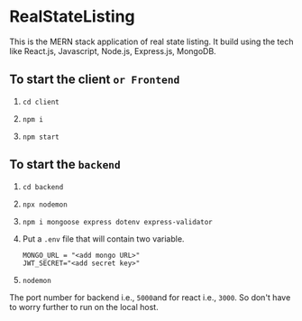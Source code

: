 # RealStateListing
This is the MERN stack application of real state listing. It build using the tech like React.js, Javascript, Node.js, Express.js, MongoDB.
## To start the client `or Frontend `
1. ```
   cd client
   ```
2. ```
   npm i
    ```
3. ```
   npm start
    ```
## To start the `backend ` 
1. ```
   cd backend
   ```
2. ```
   npx nodemon
   ```
3. ```
   npm i mongoose express dotenv express-validator
    ```
4. Put a `.env` file that will contain two variable.
   

     ```
    MONGO_URL = "<add mongo URL>"
    JWT_SECRET="<add secret key>"
     ```
5.
   ```
   nodemon
   ```
The port number for backend i.e., `5000`and for react i.e., `3000`. So don't have to worry further to run on the local host.
